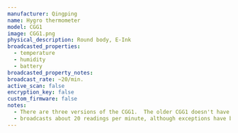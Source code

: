 ```yaml
---
manufacturer: Qingping
name: Hygro thermometer
model: CGG1
image: CGG1.png
physical_description: Round body, E-Ink
broadcasted_properties:
  - temperature
  - humidity
  - battery
broadcasted_property_notes:
broadcast_rate: ~20/min.
active_scan: false
encryption_key: false
custom_firmware: false
notes:
  - There are three versions of the CGG1.  The older CGG1 doesn't have a logo on the back (right picture) ![CGG1]({{site.baseurl}}/assets/images/CGG1-back.png).
  - broadcasts about 20 readings per minute, although exceptions have been reported with 1 reading per 10 minutes.
---
```

